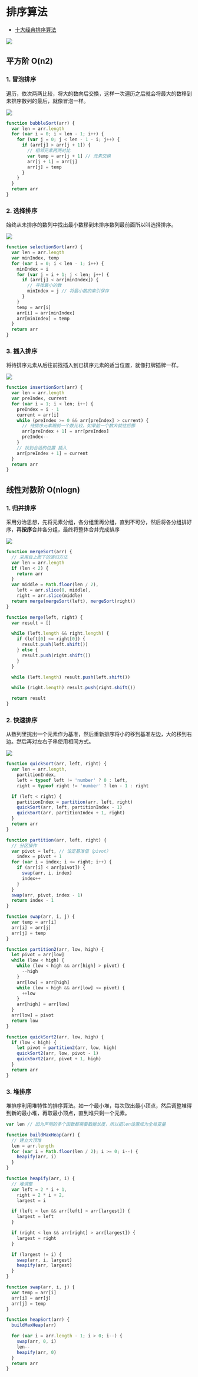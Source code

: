 # 排序算法

- [十大经典排序算法](https://sort.hust.cc/)

![](./img/sortoo.png)

## 平方阶 O(n2)

### 1. 冒泡排序

遍历，依次两两比较，将大的数向后交换，这样一次遍历之后就会将最大的数移到未排序数列的最后，就像冒泡一样。

![](./img/bubbleSort.gif)

```js
function bubbleSort(arr) {
  var len = arr.length
  for (var i = 0; i < len - 1; i++) {
    for (var j = 0; j < len - 1 - i; j++) {
      if (arr[j] > arr[j + 1]) {
        // 相邻元素两两对比
        var temp = arr[j + 1] // 元素交换
        arr[j + 1] = arr[j]
        arr[j] = temp
      }
    }
  }
  return arr
}
```

### 2. 选择排序

始终从未排序的数列中找出最小数移到未排序数列最前面所以叫选择排序。

![](./img/selectionSort.gif)

```js
function selectionSort(arr) {
  var len = arr.length
  var minIndex, temp
  for (var i = 0; i < len - 1; i++) {
    minIndex = i
    for (var j = i + 1; j < len; j++) {
      if (arr[j] < arr[minIndex]) {
        // 寻找最小的数
        minIndex = j // 将最小数的索引保存
      }
    }
    temp = arr[i]
    arr[i] = arr[minIndex]
    arr[minIndex] = temp
  }
  return arr
}
```

### 3. 插入排序

将待排序元素从后往前找插入到已排序元素的适当位置，就像打牌插牌一样。

![](./img/insertionSort.gif)

```js
function insertionSort(arr) {
  var len = arr.length
  var preIndex, current
  for (var i = 1; i < len; i++) {
    preIndex = i - 1
    current = arr[i]
    while (preIndex >= 0 && arr[preIndex] > current) {
      // 待排序元素跟前一个数比较，如果前一个数大就往后挪
      arr[preIndex + 1] = arr[preIndex]
      preIndex--
    }
    // 找到合适的位置 插入
    arr[preIndex + 1] = current
  }
  return arr
}
```

## 线性对数阶 O(nlogn)

### 1. 归并排序

采用分治思想，先将元素分组，各分组里再分组，直到不可分，然后将各分组排好序，再**按序**合并各分组，最终将整体合并完成排序

![](./img/mergeSort.gif)

```js
function mergeSort(arr) {
  // 采用自上而下的递归方法
  var len = arr.length
  if (len < 2) {
    return arr
  }
  var middle = Math.floor(len / 2),
    left = arr.slice(0, middle),
    right = arr.slice(middle)
  return merge(mergeSort(left), mergeSort(right))
}

function merge(left, right) {
  var result = []

  while (left.length && right.length) {
    if (left[0] <= right[0]) {
      result.push(left.shift())
    } else {
      result.push(right.shift())
    }
  }

  while (left.length) result.push(left.shift())

  while (right.length) result.push(right.shift())

  return result
}
```

### 2. 快速排序

从数列里挑出一个元素作为基准，然后重新排序将小的移到基准左边，大的移到右边。然后再对左右子串使用相同方式。

![](./img/quickSort.gif)

```js
function quickSort(arr, left, right) {
  var len = arr.length,
    partitionIndex,
    left = typeof left != 'number' ? 0 : left,
    right = typeof right != 'number' ? len - 1 : right

  if (left < right) {
    partitionIndex = partition(arr, left, right)
    quickSort(arr, left, partitionIndex - 1)
    quickSort(arr, partitionIndex + 1, right)
  }
  return arr
}

function partition(arr, left, right) {
  // 分区操作
  var pivot = left, // 设定基准值（pivot）
    index = pivot + 1
  for (var i = index; i <= right; i++) {
    if (arr[i] < arr[pivot]) {
      swap(arr, i, index)
      index++
    }
  }
  swap(arr, pivot, index - 1)
  return index - 1
}

function swap(arr, i, j) {
  var temp = arr[i]
  arr[i] = arr[j]
  arr[j] = temp
}
```

```js
function partition2(arr, low, high) {
  let pivot = arr[low]
  while (low < high) {
    while (low < high && arr[high] > pivot) {
      --high
    }
    arr[low] = arr[high]
    while (low < high && arr[low] <= pivot) {
      ++low
    }
    arr[high] = arr[low]
  }
  arr[low] = pivot
  return low
}

function quickSort2(arr, low, high) {
  if (low < high) {
    let pivot = partition2(arr, low, high)
    quickSort2(arr, low, pivot - 1)
    quickSort2(arr, pivot + 1, high)
  }
  return arr
}
```

### 3. 堆排序

堆排序利用堆特性的排序算法。如一个最小堆，每次取出最小顶点，然后调整堆得到新的最小堆，再取最小顶点，直到堆只剩一个元素。

```js
var len // 因为声明的多个函数都需要数据长度，所以把len设置成为全局变量

function buildMaxHeap(arr) {
  // 建立大顶堆
  len = arr.length
  for (var i = Math.floor(len / 2); i >= 0; i--) {
    heapify(arr, i)
  }
}

function heapify(arr, i) {
  // 堆调整
  var left = 2 * i + 1,
    right = 2 * i + 2,
    largest = i

  if (left < len && arr[left] > arr[largest]) {
    largest = left
  }

  if (right < len && arr[right] > arr[largest]) {
    largest = right
  }

  if (largest != i) {
    swap(arr, i, largest)
    heapify(arr, largest)
  }
}

function swap(arr, i, j) {
  var temp = arr[i]
  arr[i] = arr[j]
  arr[j] = temp
}

function heapSort(arr) {
  buildMaxHeap(arr)

  for (var i = arr.length - 1; i > 0; i--) {
    swap(arr, 0, i)
    len--
    heapify(arr, 0)
  }
  return arr
}
```

